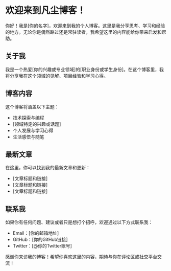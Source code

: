# 欢迎来到凡尘博客！

你好！我是[你的名字]，欢迎来到我的个人博客。这里是我分享思考、学习和经验的地方。无论你是偶然路过还是常驻读者，我希望这里的内容能给你带来启发和帮助。

## 关于我

我是一个热爱[你的兴趣或专业领域]的[职业身份或学生身份]。在这个博客里，我将分享我在这个领域的见解、项目经验和学习心得。

## 博客内容

这个博客将涵盖以下主题：

- 技术探索与编程
- [领域特定的兴趣或话题]
- 个人发展与学习心得
- 生活感悟与随笔

## 最新文章

在这里，你可以找到我的最新文章和更新：

- [文章标题和链接]
- [文章标题和链接]
- [文章标题和链接]

## 联系我

如果你有任何问题、建议或者只是想打个招呼，欢迎通过以下方式联系我：

- Email：[你的邮箱地址]
- GitHub：[你的GitHub链接]
- Twitter：[@你的Twitter账号]

感谢你来访我的博客！希望你喜欢这里的内容，期待与你在评论区或社交平台交流！
